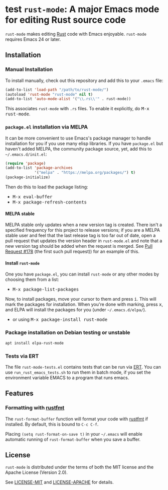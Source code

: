test
`rust-mode`: A major Emacs mode for editing Rust source code
============================================================

`rust-mode` makes editing [Rust](http://rust-lang.org) code with Emacs
enjoyable.  `rust-mode` requires Emacs 24 or later.

## Installation

### Manual Installation

To install manually, check out this repository and add this to your
`.emacs` file:

```lisp
(add-to-list 'load-path "/path/to/rust-mode/")
(autoload 'rust-mode "rust-mode" nil t)
(add-to-list 'auto-mode-alist '("\\.rs\\'" . rust-mode))
```

This associates `rust-mode` with `.rs` files. To enable it explicitly, do
<kbd>M-x rust-mode</kbd>.

### `package.el` installation via MELPA

It can be more convenient to use Emacs's package manager to handle
installation for you if you use many elisp libraries. If you have
`package.el` but haven't added MELPA, the community
package source, yet, add this to `~/.emacs.d/init.el`:

```lisp
(require 'package)
(add-to-list 'package-archives
             '("melpa" . "https://melpa.org/packages/") t)
(package-initialize)
```

Then do this to load the package listing:

* <kbd>M-x eval-buffer</kbd>
* <kbd>M-x package-refresh-contents</kbd>

#### MELPA stable

MELPA stable only updates when a new version tag is created.  There isn't a
specified frequency for this project to release versions; if you are a MELPA
stable user and feel that the last release tag is too far out of date, open a
pull request that updates the version header in `rust-mode.el` and note that a
new version tag should be added when the request is merged.
See [Pull Request #178](https://github.com/rust-lang/rust-mode/pull/178) (the
first such pull request)) for an example of this.

#### Install `rust-mode`

One you have `package.el`, you can install `rust-mode` or any other
modes by choosing them from a list:

* <kbd>M-x package-list-packages</kbd>

Now, to install packages, move your cursor to them and press
<kbd>i</kbd>. This will mark the packages for installation. When
you're done with marking, press <kbd>x</kbd>, and ELPA will install
the packages for you (under `~/.emacs.d/elpa/`).

* or using <kbd>M-x package-install rust-mode</kbd>

### Package installation on Debian testing or unstable

```bash
apt install elpa-rust-mode
```

### Tests via ERT

The file `rust-mode-tests.el` contains tests that can be run via
[ERT](http://www.gnu.org/software/emacs/manual/html_node/ert/index.html).
You can use `run_rust_emacs_tests.sh` to run them in batch mode, if
you set the environment variable EMACS to a program that runs emacs.

## Features

### Formatting with [rustfmt][rfmt]

The `rust-format-buffer` function will format your code with
[rustfmt][rfmt] if installed. By default, this is bound to `C-c C-f`.

Placing `(setq rust-format-on-save t)` in your `~/.emacs` will enable automatic
running of `rust-format-buffer` when you save a buffer.

[rfmt]: https://crates.io/crates/rustfmt/

## License

`rust-mode` is distributed under the terms of both the MIT license and the
Apache License (Version 2.0).

See [LICENSE-MIT](LICENSE-MIT) and [LICENSE-APACHE](LICENSE-APACHE) for details.
